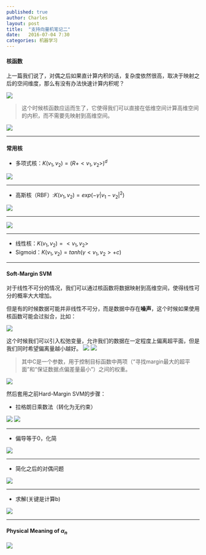 ```yaml
---
published: true
author: Charles
layout: post
title:  "支持向量机笔记二"
date:   2016-07-04 7:30
categories: 机器学习 
---
```


#### 核函数

上一篇我们说了，对偶之后如果直计算内积的话，复杂度依然很高，取决于映射之后的空间维度，那么有没有办法快速计算内积呢？

![][1]

> 这个时候核函数应运而生了，它使得我们可以直接在低维空间计算高维空间的内积，而不需要先映射到高维空间。

![][2]

----------

#### 常用核

- 多项式核：$K(v_1,v_2) = (R+<v_1,v_2>)^d$

![][3]


----------


- 高斯核（RBF）:$K(v_1,v_2) = exp(-\gamma\lvert v_1-v_2 \rvert^2)$

![][4]

----------

![][5]


----------


- 线性核：$K(v_1,v_2) = <v_1,v_2>$
- Sigmoid：$K(v_1,v_2) = tanh(\gamma<v_1,v_2>+c)$


----------

#### Soft-Margin SVM

对于线性不可分的情况，我们可以通过核函数将数据映射到高维空间，使得线性可分的概率大大增加。

但是有的时候数据可能并非线性不可分，而是数据中存在**噪声**，这个时候如果使用核函数可能会过拟合，比如：

![][6]

这个时候我们可以引入松弛变量，允许我们的数据在一定程度上偏离超平面，但是我们同时希望偏离量越小越好。
![][9]
![][7]

> 其中C是一个参数，用于控制目标函数中两项（“寻找margin最大的超平面”和“保证数据点偏差量最小”）之间的权重。

![][8]

然后套用之前Hard-Margin SVM的步骤：

- 拉格朗日乘数法（转化为无约束）

![][10]
![][14]

----------


- 偏导等于0，化简

![][11]


----------

- 简化之后的对偶问题

![][12]


----------

- 求解(关键是计算b)

![][15]


----------

#### Physical Meaning of $\alpha_n$

![][16]

[1]:http://7xjbdi.com1.z0.glb.clouddn.com/2016-09-16_105137.png
[2]:http://7xjbdi.com1.z0.glb.clouddn.com/2016-09-16_111718.png
[3]:http://7xjbdi.com1.z0.glb.clouddn.com/2016-09-16_113329.png
[4]:http://7xjbdi.com1.z0.glb.clouddn.com/2016-09-16_114603.png
[5]:http://7xjbdi.com1.z0.glb.clouddn.com/2016-09-16_114711.png
[6]:http://7xjbdi.com1.z0.glb.clouddn.com/2016-09-16_122925.png
[7]:http://7xjbdi.com1.z0.glb.clouddn.com/2016-09-16_123411.png
[8]:http://7xjbdi.com1.z0.glb.clouddn.com/2016-09-16_124337.png
[9]:http://7xjbdi.com1.z0.glb.clouddn.com/softmargin.png?imageView2/2/w/400
[10]:http://7xjbdi.com1.z0.glb.clouddn.com/2016-09-16_125351.png
[11]:http://7xjbdi.com1.z0.glb.clouddn.com/2016-09-16_125732.png
[12]:http://7xjbdi.com1.z0.glb.clouddn.com/2016-09-16_130030.png
[13]:http://7xjbdi.com1.z0.glb.clouddn.com/2016-09-16_131219.png
[14]:http://7xjbdi.com1.z0.glb.clouddn.com/2016-09-16_143328.png
[15]:http://7xjbdi.com1.z0.glb.clouddn.com/2016-09-16_143944.png
[16]:http://7xjbdi.com1.z0.glb.clouddn.com/2016-09-16_144859.png